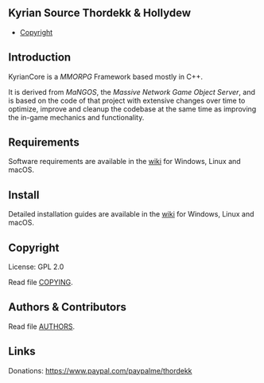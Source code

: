 Kyrian Source Thordekk & Hollydew
--------------


* [Copyright](#copyright)


## Introduction

KyrianCore is a *MMORPG* Framework based mostly in C++.

It is derived from *MaNGOS*, the *Massive Network Game Object Server*, and is
based on the code of that project with extensive changes over time to optimize,
improve and cleanup the codebase at the same time as improving the in-game
mechanics and functionality.



## Requirements


Software requirements are available in the [wiki](https://www.trinitycore.info/display/tc/Requirements) for
Windows, Linux and macOS.


## Install

Detailed installation guides are available in the [wiki](https://www.trinitycore.info/display/tc/Installation+Guide) for
Windows, Linux and macOS.


## Copyright

License: GPL 2.0

Read file [COPYING](COPYING).


## Authors &amp; Contributors

Read file [AUTHORS](AUTHORS).


## Links
Donations: 
https://www.paypal.com/paypalme/thordekk